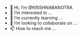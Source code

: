 - 👋 Hi, I’m @KRISHNABANOTRA
- 👀 I’m interested in ...
- 🌱 I’m currently learning ...
- 💞️ I’m looking to collaborate on ...
- 📫 How to reach me ...

<!---
KRISHNABANOTRA/KRISHNABANOTRA is a ✨ special ✨ repository because its `README.md` (this file) appears on your GitHub profile.
You can click the Preview link to take a look at your changes.
--->
